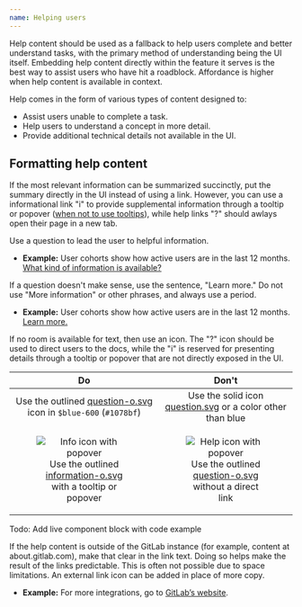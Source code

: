 ```yaml
---
name: Helping users
---
```


Help content should be used as a fallback to help users complete and better understand tasks, with the primary method of understanding being the UI itself. Embedding help content directly within the feature it serves is the best way to assist users who have hit a roadblock. Affordance is higher when help content is available in context.

Help comes in the form of various types of content designed to:

- Assist users unable to complete a task.
- Help users to understand a concept in more detail.
- Provide additional technical details not available in the UI.

## Formatting help content

If the most relevant information can be summarized succinctly, put the summary directly in the UI instead of using a link. However, you can use a informational link "i" to provide supplemental information through a tooltip or popover ([when not to use tooltips](https://design.gitlab.com/components/tooltip#when-not-to-use-tooltips)), while help links "?" should awlays open their page in a new tab.

Use a question to lead the user to helpful information.

- **Example:** User cohorts show how active users are in the last 12 months. [What kind of information is available?](#)

If a question doesn't make sense, use the sentence, "Learn more." Do not use "More information" or other phrases, and always use a period.

- **Example:** User cohorts show how active users are in the last 12 months. [Learn more.](#)

If no room is available for text, then use an icon. The "?" icon should be used to direct users to the docs, while the "i" is reserved for presenting details through a tooltip or popover that are not directly exposed in the UI.


| Do | Don't |
| :-: | :-: |
| <div class="app-styles"><gl-icon name="question-o" class="gl-text-blue-600" /></div>Use the outlined [question-o.svg](http://gitlab-org.gitlab.io/gitlab-svgs/?q=~question-o) icon in `$blue-600` (`#1078bf`) | <div class="app-styles"><gl-icon name="question" /></div>Use the solid icon [question.svg](http://gitlab-org.gitlab.io/gitlab-svgs/?q=~question) or a color other than blue |
| <figure class="figure" role="figure" aria-label="Info icon with popover"><img class="figure-img" src="/img/info-popover.png" alt="Info icon with popover" role="img" style="max-width: 280px;" /><figcaption class="figure-caption">Use the outlined [information-o.svg](http://gitlab-org.gitlab.io/gitlab-svgs/?q=~information-o) with a tooltip or popover</figcaption></figure> | <figure class="figure" role="figure" aria-label="Help icon with popover"><img class="figure-img" src="/img/help-popover.png" alt="Help icon with popover" role="img" style="max-width: 280px;" /><figcaption class="figure-caption">Use the outlined [question-o.svg](http://gitlab-org.gitlab.io/gitlab-svgs/?q=~question-o) without a direct link</figcaption></figure> |

Todo: Add live component block with code example

If the help content is outside of the GitLab instance (for example, content at about.gitlab.com), make that clear in the link text. Doing so helps make the result of the links predictable. This is often not possible due to space limitations. An external link icon can be added in place of more copy.

- **Example:** For more integrations, go to [GitLab’s website](#).
